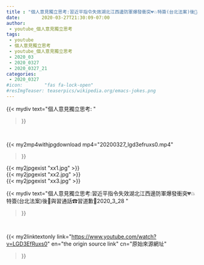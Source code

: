 ```yaml
---
title : "個人意見獨立思考:習近平指令失效湖北江西邊防軍爆發衝突💔💥特簽(台北法案)後📝與習通話☎習道歉🐷2020_3_28 "
date:        2020-03-27T21:30:09-07:00
author:
 - youtube_個人意見獨立思考
tags:
 - youtube
 - 個人意見獨立思考
 - youtube_個人意見獨立思考
 - 2020_03
 - 2020_0327
 - 2020_0327_21
categories:
 - 2020_0327
#icon:        "fas fa-lock-open"
#resImgTeaser: teaserpics/wikipedia.org/emacs-jokes.png
---
```


{{< mydiv text="個人意見獨立思考: "
>}}
<br>


{{< my2mp4withjpgdownload mp4="20200327_lgd3efruxs0.mp4"
>}}

{{< my2jpgexist "xx1.jpg" >}}<br>
{{< my2jpgexist "xx2.jpg" >}}<br>
{{< my2jpgexist "xx3.jpg" >}}<br>



{{< mydiv text="個人意見獨立思考:習近平指令失效湖北江西邊防軍爆發衝突💔💥特簽(台北法案)後📝與習通話☎習道歉🐷2020_3_28 "
>}}
<br>

{{< my2linktextonly link="https://www.youtube.com/watch?v=LGD3EfRuxs0"
en="the origin source link" cn="原始來源網址"
>}}


<br>

